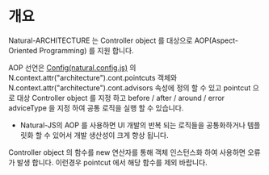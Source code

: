 개요
===

Natural-ARCHITECTURE 는 Controller object 를 대상으로 AOP(Aspect-Oriented Programming) 를 지원 합니다.

AOP 선언은 [Config(natural.config.js)](#cmVmcjAxMDIlMjRDb25maWckaHRtbCUyRm5hdHVyYWxqcyUyRnJlZnIlMkZyZWZyMDEwMi5odG1s) 의 N.context.attr("architecture").cont.pointcuts 객체와 N.context.attr("architecture").cont.advisors 속성에 정의 할 수 있고 pointcut 으로 대상 Controller object 를 지정 하고 before / after / around / error adviceType 을 지정 하여 공통 로직을 실행 할 수 있습니다.

 * Natural-JS의 AOP 를 사용하면 UI 개발의 반복 되는 로직들을 공통화하거나 템플릿화 할 수 있어서 개발 생산성이 크게 향상 됩니다.
<p class="alert">Controller object 의 함수를 new 연산자를 통해 객체 인스턴스화 하여 사용하면 오류가 발생 합니다. 이런경우 pointcut 에서 해당 함수를 제외 바랍니다.</p>